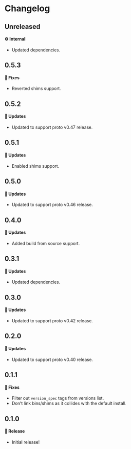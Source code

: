# Changelog

## Unreleased

#### ⚙️ Internal

- Updated dependencies.

## 0.5.3

#### 🐞 Fixes

- Reverted shims support.

## 0.5.2

#### 🚀 Updates

- Updated to support proto v0.47 release.

## 0.5.1

#### 🚀 Updates

- Enabled shims support.

## 0.5.0

#### 🚀 Updates

- Updated to support proto v0.46 release.

## 0.4.0

#### 🚀 Updates

- Added build from source support.

## 0.3.1

#### 🚀 Updates

- Updated dependencies.

## 0.3.0

#### 🚀 Updates

- Updated to support proto v0.42 release.

## 0.2.0

#### 🚀 Updates

- Updated to support proto v0.40 release.

## 0.1.1

#### 🐞 Fixes

- Filter out `version_spec` tags from versions list.
- Don't link bins/shims as it collides with the default install.

## 0.1.0

#### 🎉 Release

- Initial release!
